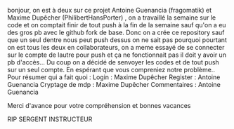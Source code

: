 bonjour, on est à deux sur ce projet Antoine Guenancia (fragomatik) et Maxime Dupêcher (PhilibertHansPorter) , 
on a travaillé la semaine sur le code et on comptait finir de tout push à la fin de la semaine sauf qu'on 
a eu des gros pb avec le github fork de base.
Donc on a crée ce repository  sauf que un seul dentre nous peut push dessus on ne sait pas pourquoi pourtant on est 
tous les deux en collaborateurs, on a meme essayé de se connecter sur le compte de lautre pour push et ça ne 
fonctionnait pas il doit y avoir un pb d'accès... Du coup on a décidé de senvoyer les codes et de tout push sur un 
seul compte. En espérant que vous compreniez notre problème..
Pour résumer qui a fait quoi : Login : Maxime Dupêcher
Register : Antoine Guenancia
Cryptage de mdp : Maxime Dupêcher
Commentaires : Antoine Guenancia

Merci d'avance pour votre compréhension et bonnes vacances 

RIP SERGENT INSTRUCTEUR 